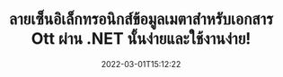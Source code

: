 ---
############################# Static ############################
layout: "auto-gen-signature"
date: 2022-03-01T15:12:22
draft: false
operation: Sign
signaturetype: Metadata
fileformat: Ott
productName: .NET
lang: th
productCode: net
otherformats: pdf doc docx docm dot dotm dotx odt ott rtf xls xlsx xlsm xlsb csv ods ots xltx xltm ppt pptx pps ppsx odp otp potx potm pptm ppsm png jpg bmp gif tiff svg webp wmf
breadcrumb: Put Metadata signature on Ott for C#

############################# Head ############################
head_title: "ผนวกลายเซ็นอิเล็กทรอนิกส์ข้อมูลเมตากับเอกสาร Ott ผ่าน C#"
head_description: "ใช้ข้อมูลเมตาเป็นลายเซ็นอิเล็กทรอนิกส์ที่ซ่อนอยู่ในเอกสาร Ott ของคุณโดยใช้โค้ด C# สองสามบรรทัด ใช้ GroupDocs Document Signature API เพื่อลงนามในเอกสารทางธุรกิจและไฟล์ทางอิเล็กทรอนิกส์ด้วยข้อมูลเมตาดาต้า"

############################# Header ############################
title: "ลายเซ็นอิเล็กทรอนิกส์ข้อมูลเมตาสำหรับเอกสาร Ott ผ่าน .NET นั้นง่ายและใช้งานง่าย!"
description: "ลงนามในเอกสาร Ott และสัญญาที่มีรายการ Metadata ที่ซ่อนอยู่ สร้างข้อมูลเมตาสำหรับ PDF, เอกสาร MS Word, สมุดงาน MS Excel, การนำเสนอ MS PowerPoint และรูปแบบภาพต่างๆ โดยไม่มีปัญหาและการเข้ารหัสเพิ่มเติม"
bg_image: "https://cms.admin.containerize.com/templates/aspose/App_Themes/V3/images/bg/header1.png"
bg_overlay: false
button:
    enable: true

############################# SubMenu ############################
submenu:
    enable: true

    left:
        img_alt: "GroupDocs.Signature for .NET"
        image: "https://cms.admin.containerize.com/templates/groupdocs/images/product-logos/90x90-noborder/groupdocs-signature-net.png"
        product: "GroupDocs.Signature"
        platform: ".NET"



############################# About ############################
about:
    enable: true
    title: "เกี่ยวกับ API ลายเซ็นข้อมูลเมตาของ GroupDocs.Signature for .NET"
    content: |
        [GroupDocs.Signature for .NET](https://products.groupdocs.com/signature/net/) เป็น API ยอดนิยมสำหรับการลงนามในเอกสารดิจิทัลทางอิเล็กทรอนิกส์ ลายเซ็น เช่น ข้อความ รูปภาพ ใบรับรองดิจิทัล บาร์โค้ด รหัส QR ตราประทับ หรือข้อมูลเมตา ลายเซ็นอาจถูกวางไว้บน PDF, เอกสาร MS Word, สมุดงาน MS Excel, การนำเสนอ MS PowerPoint, ไฟล์ Adobe Photoshop และรูปแบบภาพต่างๆ ลูกค้าสามารถลงนามในเอกสารและอัปเดต ค้นหา ตรวจสอบ ลบ หรือดูตัวอย่างลายเซ็นอิเล็กทรอนิกส์ที่ใส่ไว้ในเอกสารเหล่านั้นได้ นอกจากนี้ยังมีความสามารถมากมายสำหรับการปรับแต่งลายเซ็น
    

############################# Steps ############################
steps:
    enable: true
    title_left: "ขั้นตอนในการลงนาม Ott กับ Metadata ใน C#"
    content_left: |
        [GroupDocs.Signature for .NET](https://products.groupdocs.com/signature/net/) ให้ความสามารถในการลงนามในเอกสาร Ott ด้วยลายเซ็น Metadata อย่างรวดเร็วและง่ายดาย
        
        * สร้างอินสแตนซ์ของคลาส Signature โดยให้ไฟล์ Ott ที่ควรเซ็นชื่อเป็นเส้นทางหรือสตรีมหน่วยความจำ
        * สร้างอินสแตนซ์คลาส SignOptions และตั้งค่าข้อมูลที่ต้องการทั้งหมด
        * เรียกใช้เมธอด Signature.Sign() ผ่านไฟล์เอาต์พุต Ott หรือสตรีมหน่วยความจำ

    title_right: " ความต้องการของระบบ"
    content_right: |
        GroupDocs.Signature for .NET ได้รับการสนับสนุนบนแพลตฟอร์มและระบบปฏิบัติการหลักทั้งหมด ก่อนดำเนินการโค้ดด้านล่าง โปรดตรวจสอบให้แน่ใจว่าคุณได้ติดตั้งข้อกำหนดเบื้องต้นต่อไปนี้ไว้ในระบบของคุณแล้ว

        * ระบบปฏิบัติการ: Microsoft Windows, Linux, MacOS
        * สภาพแวดล้อมการพัฒนา: Microsoft Visual Studio, Xamarin, MonoDevelop
        * Frameworks: .NET Framework, .NET Standard, .NET Core, Mono
        * รับ GroupDocs.Signature for .NET ล่าสุดจาก [Nuget](https://www.nuget.org/packages/groupdocs.signature)
         
    code: |
        ```csharp    
        
        // Set up input Ott file
        string filePath = "input.ott";
        // Set up output file
        string outputFilePath = "output.ott";

        // Instantiate Signature for input file
        using (var signature = new GroupDocs.Signature.Signature(filePath))
        {
                // instantiate metadata signing options
                var options = new MetadataSignOptions();

                // setup Author property
                WordProcessingMetadataSignature mdSign_Author = new WordProcessingMetadataSignature("Author", "Mr.Scherlock Holmes");// String value
                options.Signatures.Add(mdSign_Author);
                // setup document data
                WordProcessingMetadataSignature mdSign_DocData = new WordProcessingMetadataSignature("CreatedOn", DateTime.Now);// Datetime value
                options.Signatures.Add(mdSign_DocData);
                // setup document id
                WordProcessingMetadataSignature mdSign_DocId = new WordProcessingMetadataSignature("DocumentId", 123456);// Integer value
                options.Signatures.Add(mdSign_DocId);
                
                // sign Ott document
                SignResult result = signature.Sign(outputFilePath, options);
        }

        ```

############################# Demos ############################
demos:
    enable: true
    title: "การลงนามเอกสาร Ott ด้วย Metadata Live Demo"
    content: |
       ลงชื่อไฟล์ Ott ด้วยลายเซ็นต่างๆ ทันทีโดยไปที่เว็บไซต์ [GroupDocs.Signature App](https://products.groupdocs.app/signature/family) สาธิตออนไลน์ฟรีรอคุณอยู่          

############################# More Formats ############################
more_formats:
    enable: true
    title: "ลายเซ็น Metadata อื่นๆ ที่รองรับสำหรับ C#"
    content: |
        "คุณยังสามารถเซ็นชื่อ Ott ด้วยลายเซ็นประเภทอื่นๆ โปรดดูรายการด้านล่าง"
    format: 
       
       
back_to_top:
    enable: true
---